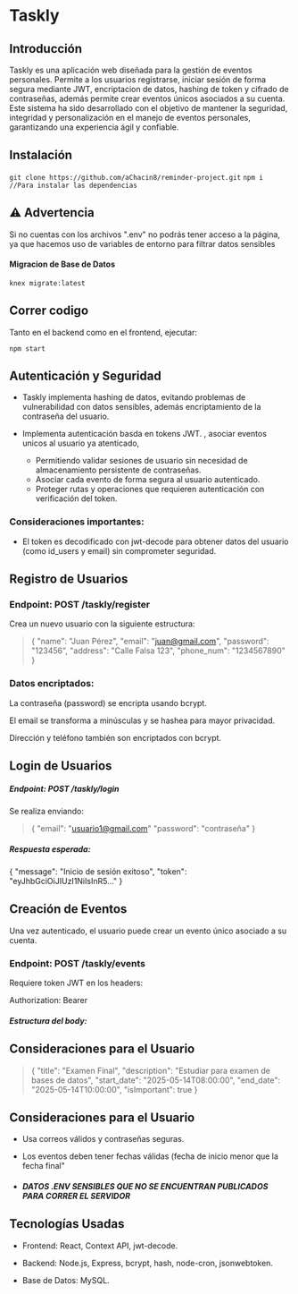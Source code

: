# Taskly
## Introducción
Taskly es una aplicación web diseñada para la gestión de eventos personales. Permite a los usuarios registrarse, iniciar sesión de forma segura mediante JWT,  encriptacion de datos, hashing de token y cifrado de contraseñas, además permite crear eventos únicos asociados a su cuenta. Este sistema ha sido desarrollado con el objetivo de mantener la seguridad, integridad y personalización en el manejo de eventos personales, garantizando una experiencia ágil y confiable.

## Instalación 
`
git clone https://github.com/aChacin8/reminder-project.git
`
`
npm i //Para instalar las dependencias 
`

## ⚠️ Advertencia

Si no cuentas con los archivos ".env" no podrás tener acceso a la página, ya que hacemos uso de variables de entorno para filtrar datos sensibles 

#### Migracion de Base de Datos 
`
knex migrate:latest
`
## Correr codigo
Tanto en el backend como en el frontend, ejecutar: 

`
npm start
`
## Autenticación y Seguridad

- Taskly implementa hashing de datos, evitando problemas de vulnerabilidad con datos sensibles, además encriptamiento de la contraseña del usuario.

- Implementa autenticación basda en tokens JWT. , asociar eventos unicos al usuario ya atenticado, 
   - Permitiendo validar sesiones de usuario  sin necesidad de almacenamiento persistente de contraseñas.
   - Asociar cada evento de forma segura al usuario autenticado.
   - Proteger rutas y operaciones que requieren autenticación con verificación del token.

### Consideraciones importantes:

-  El token es decodificado con jwt-decode para obtener datos del usuario (como id_users y email) sin comprometer seguridad.

## Registro de Usuarios
### Endpoint: POST /taskly/register

Crea un nuevo usuario con la siguiente estructura:

> {
  "name": "Juan Pérez",
  "email": "juan@gmail.com",
  "password": "123456",
  "address": "Calle Falsa 123",
  "phone_num": "1234567890"
}

### Datos encriptados:

La contraseña (password) se encripta usando bcrypt.

El email se transforma a minúsculas y se hashea para mayor privacidad.

Dirección y teléfono también son encriptados con bcrypt.

## Login de Usuarios
##### Endpoint: POST /taskly/login
Se realiza enviando:

> {
  "email": "usuario1@gmail.com"
  "password": "contraseña"
}

##### Respuesta esperada:
> 
{
  "message": "Inicio de sesión exitoso",
  "token": "eyJhbGciOiJIUzI1NiIsInR5..."
}

## Creación de Eventos
Una vez autenticado, el usuario puede crear un evento único asociado a su cuenta.

### Endpoint: POST /taskly/events
Requiere token JWT en los headers:
> 
Authorization: Bearer <token>

##### Estructura del body:

## Consideraciones para el Usuario

> {
  "title": "Examen Final",
  "description": "Estudiar para examen de bases de datos",
  "start_date": "2025-05-14T08:00:00",
  "end_date": "2025-05-14T10:00:00",
  "isImportant": true
}

## Consideraciones para el Usuario
- Usa correos válidos y contraseñas seguras.

- Los eventos deben tener fechas válidas (fecha de inicio menor que la fecha final"

- ##### DATOS .ENV SENSIBLES QUE NO SE ENCUENTRAN PUBLICADOS PARA CORRER EL SERVIDOR

##  Tecnologías Usadas
- Frontend: React, Context API, jwt-decode.

- Backend: Node.js, Express, bcrypt, hash, node-cron, jsonwebtoken.

- Base de Datos: MySQL.
